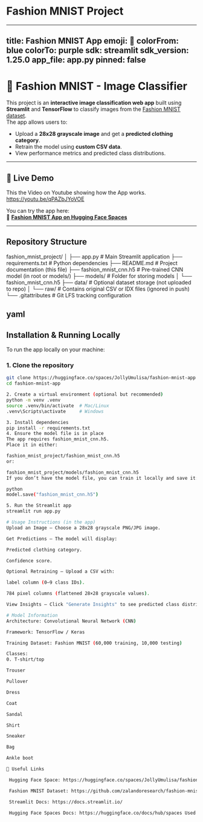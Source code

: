 # Fashion MNIST Project

---
title: Fashion MNIST App
emoji: 👕
colorFrom: blue
colorTo: purple
sdk: streamlit
sdk_version: 1.25.0
app_file: app.py
pinned: false
---

# 👕 Fashion MNIST - Image Classifier

This project is an **interactive image classification web app** built using **Streamlit** and **TensorFlow** to classify images from the [Fashion MNIST dataset](https://github.com/zalandoresearch/fashion-mnist).  
The app allows users to:

- Upload a **28x28 grayscale image** and get a **predicted clothing category**.
- Retrain the model using **custom CSV data**.
- View performance metrics and predicted class distributions.

---

## 🚀 Live Demo
This the Video on Youtube showing how the App works.
https://youtu.be/qPAZbJYoVOE

You can try the app here:  
🔗 **[Fashion MNIST App on Hugging Face Spaces](https://huggingface.co/spaces/JollyUmulisa/fashion-mnist-app)**

---

##  Repository Structure

fashion_mnist_project/
│
├── app.py # Main Streamlit application
├── requirements.txt # Python dependencies
├── README.md # Project documentation (this file)
├── fashion_mnist_cnn.h5 # Pre-trained CNN model (in root or models/)
├── models/ # Folder for storing models
│ └── fashion_mnist_cnn.h5
├── data/ # Optional dataset storage (not uploaded to repo)
│ └── raw/ # Contains original CSV or IDX files (ignored in push)
└── .gitattributes # Git LFS tracking configuration

yaml
---

##  Installation & Running Locally

To run the app locally on your machine:

### **1. Clone the repository**
```bash
git clone https://huggingface.co/spaces/JollyUmulisa/fashion-mnist-app
cd fashion-mnist-app

2. Create a virtual environment (optional but recommended)
python -m venv .venv
source .venv/bin/activate  # Mac/Linux
.venv\Scripts\activate     # Windows

3. Install dependencies
pip install -r requirements.txt
4. Ensure the model file is in place
The app requires fashion_mnist_cnn.h5.
Place it in either:

fashion_mnist_project/fashion_mnist_cnn.h5
or:

fashion_mnist_project/models/fashion_mnist_cnn.h5
If you don’t have the model file, you can train it locally and save it:

python
model.save("fashion_mnist_cnn.h5")

5. Run the Streamlit app
streamlit run app.py

# Usage Instructions (in the app)
Upload an Image – Choose a 28x28 grayscale PNG/JPG image.

Get Predictions – The model will display:

Predicted clothing category.

Confidence score.

Optional Retraining – Upload a CSV with:

label column (0–9 class IDs).

784 pixel columns (flattened 28×28 grayscale values).

View Insights – Click "Generate Insights" to see predicted class distribution.

# Model Information
Architecture: Convolutional Neural Network (CNN)

Framework: TensorFlow / Keras

Training Dataset: Fashion MNIST (60,000 training, 10,000 testing)

Classes:
0. T-shirt/top

Trouser

Pullover

Dress

Coat

Sandal

Shirt

Sneaker

Bag

Ankle boot

🔗 Useful Links

 Hugging Face Space: https://huggingface.co/spaces/JollyUmulisa/fashion-mnist-app

 Fashion MNIST Dataset: https://github.com/zalandoresearch/fashion-mnist

 Streamlit Docs: https://docs.streamlit.io/

 Hugging Face Spaces Docs: https://huggingface.co/docs/hub/spaces Used while Deploying
